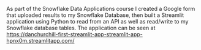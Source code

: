 As part of the Snowflake Data Applications course I created a Google form that uploaded results to my Snowflake Database, then built a Streamlit application using Python to read from an API as well as read/write to my Snowflake database tables.  The application can be seen at https://danchurchill-first-streamlit-app-streamlit-app-hpnx0m.streamlitapp.com/
